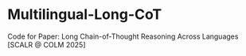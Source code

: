 # Multilingual-Long-CoT
Code for Paper: Long Chain-of-Thought Reasoning Across Languages [SCALR @ COLM 2025]
